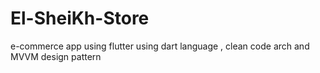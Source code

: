 # El-SheiKh-Store
e-commerce app using flutter using dart language , clean code arch and MVVM design pattern
